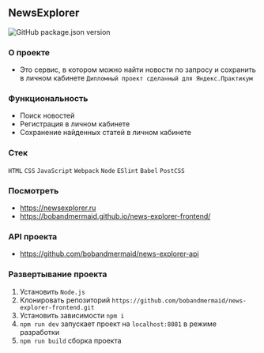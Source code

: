 ## NewsExplorer
![GitHub package.json version](https://img.shields.io/github/package-json/v/bobandmermaid/news-explorer-frontend?style=flat-square)

### О проекте
+ Это сервис, в котором можно найти новости по запросу и сохранить в личном кабинете
`Дипломный проект сделанный для Яндекс.Практикум`

### Функциональность
- Поиск новостей
- Регистрация в личном кабинете
- Сохранение найденных статей в личном кабинете

### Стек
`HTML`
`CSS`
`JavaScript`
`Webpack`
`Node`
`ESlint`
`Babel`
`PostCSS`

### Посмотреть
+ https://newsexplorer.ru
+ https://bobandmermaid.github.io/news-explorer-frontend/

### API проекта
+ https://github.com/bobandmermaid/news-explorer-api

### Развертывание проекта
1. Установить `Node.js`
2. Клонировать репозиторий `https://github.com/bobandmermaid/news-explorer-frontend.git`
3. Установить зависимости `npm i`
4. `npm run dev` запускает проект на `localhost:8081` в режиме разработки
5. `npm run build` сборка проекта
